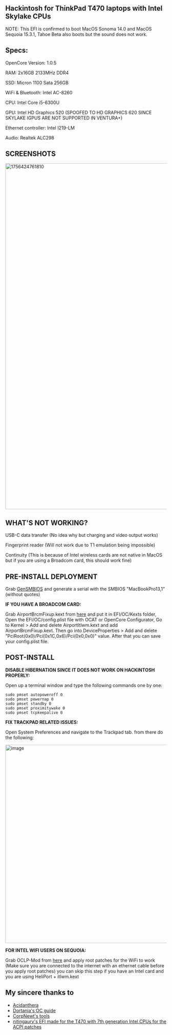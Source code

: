 ## Hackintosh for ThinkPad T470 laptops with Intel Skylake CPUs

NOTE: This EFI is confirmed to boot MacOS Sonoma 14.0 and MacOS Sequoia 15.3.1, Tahoe Beta also boots but the sound does not work.

## Specs:

OpenCore Version: 1.0.5

RAM: 2x16GB 2133MHz DDR4

SSD: Micron 1100 Sata 256GB

WiFi & Bluetooth: Intel AC-8260

CPU: Intel Core i5-6300U

GPU: Intel HD Graphics 520 (SPOOFED TO HD GRAPHICS 620 SINCE SKYLAKE IGPUS ARE NOT SUPPORTED IN VENTURA+)

Ethernet controller: Intel I219-LM

Audio: Realtek ALC298


## SCREENSHOTS

<img width="1920" height="1080" alt="1756424761810" src="https://github.com/user-attachments/assets/e5cb462b-5c2d-40f0-857e-8ded9935202b" />



## WHAT'S NOT WORKING?

USB-C data transfer (No idea why but charging and video output works)

Fingerprint reader (Will not work due to T1 emulation being impossible)

Continuity (This is because of Intel wireless cards are not native in MacOS but if you are using a Broadcom card, this should work fine)

## PRE-INSTALL DEPLOYMENT

Grab [GenSMBIOS](https://github.com/corpnewt/GenSMBIOS) and generate a serial with the SMBIOS "MacBookPro13,1" (without quotes)

**IF YOU HAVE A BROADCOM CARD:**

Grab AirportBrcmFixup.kext from [here](https://github.com/dortania/OpenCore-Legacy-Patcher/blob/main/payloads/Kexts/Acidanthera/AirportBrcmFixup-v2.1.9-RELEASE.zip) and put it in EFI/OC/Kexts folder, Open the EFI/OC/config.plist file with OCAT or OpenCore Configurator, Go to Kernel > Add and delete AirportItlwm.kext and add AirportBrcmFixup.kext. Then go into DeviceProperties > Add and delete "PciRoot(0x0)/Pci(0x1C,0x6)/Pci(0x0,0x0)" value. After that you can save your config.plist file. 

## POST-INSTALL

**DISABLE HIBERNATION SINCE IT DOES NOT WORK ON HACKINTOSH PROPERLY:**

Open up a terminal window and type the following commands one by one:

```
sudo pmset autopoweroff 0
sudo pmset powernap 0
sudo pmset standby 0
sudo pmset proximitywake 0
sudo pmset tcpkeepalive 0
```
**FIX TRACKPAD RELATED ISSUES:**

Open System Preferences and navigate to the Trackpad tab. from there do the following:

<img width="707" height="619" alt="image" src="https://github.com/user-attachments/assets/b238a72d-808e-41fd-be13-ba7a30a5f558" />


**FOR INTEL WIFI USERS ON SEQUOIA:** 

Grab OCLP-Mod from [here](https://github.com/laobamac/OCLP-Mod) and apply root patches for the WiFi to work (Make sure you are connected to the internet with an ethernet cable before you apply root patches) you can skip this step if you have an Intel card and you are using HeliPort + itlwm.kext
## My sincere thanks to

- [Acidanthera](https://github.com/acidanthera)
- [Dortania's OC guide](https://dortania.github.io/OpenCore-Install-Guide/)
- [CorpNewt's tools](https://github.com/corpnewt)
- [nitingaury's EFI made for the T470 with 7th generation Intel CPUs for the ACPI patches](https://github.com/nitingaury/Thinkpad-T470-EFI-Opencore/tree/main)
